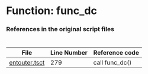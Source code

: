 # Function: func_dc
### References in the original script files

#

| File | Line Number | Reference code |
| --- | --- | --- |
| [entouter.tsct](../../../out/entouter.tsct#L279) | 279 | call func_dc() |
